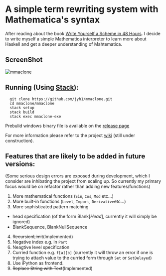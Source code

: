# A simple term rewriting system with Mathematica's syntax

After reading about the book [Write Yourself a Scheme in 48 Hours](https://en.wikibooks.org/wiki/Write_Yourself_a_Scheme_in_48_Hours).
I decide to write myself a simple Mathematica interpreter to learn more about Haskell and
get a deeper understanding of Mahtematica.

## ScreenShot

![mmaclone](https://raw.githubusercontent.com/jyh1/mmaclone/master/demo.GIF)


## Running (Using [Stack](https://github.com/commercialhaskell/stack)):
```
  git clone https://github.com/jyh1/mmaclone.git
  cd mmaclone/mmaclone
  stack setup
  stack build
  stack exec mmaclone-exe
```

Prebulid windows binary file is available on the [release page](https://github.com/jyh1/mmaclone/releases)

For more information please refer to the project [wiki](https://github.com/jyh1/mmaclone/wiki) (still under construction).



## Features that are likely to be added in future versions:
(Some serious design errors are exposed during development, which I consider are inhibating
  the project from scaling up. So currently my primary focus would be on refactor
  rather than adding new features/functions)

1. More mathematical functions (`Sin`, `Cos`, `Mod` etc...)
2. More built-in functions (`Level`, `Import`, `Derivative`etc...)
3. More sophisticated pattern matching
  * head specification (of the form Blank[*Head*], currently it will simply be ignored)
  * BlankSequence, BlankNullSequence
4. ~~RecursionLimit~~(Implemented)
5. Negative index e.g. in `Part`
6. Neagtive level specification
7. Curried function e.g. `f[a][b]` (currently it will throw an error if one is trying to attach value to
  the curried form through `Set` or `SetDelayed`)
8. Use iPython as frontend.
9. ~~Replace String with Text~~(Implemented)
